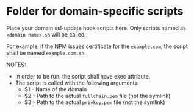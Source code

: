 # Folder for domain-specific scripts

Place your domain ssl-update hook scripts here.
Only scripts named as `<domain name>.sh` will be called.

For example, if the NPM issues certificate for the `example.com`,
the script shall be named `example.com.sh`.

NOTES:

- In order to be run, the script shall have exec attribute.
- The script is called with the following arguments:
  - $1 - Name of the domain
  - $2 - Path to the actual `fullchain.pem` file (not the symlink)
  - $3 - Path to the actual `privkey.pem` file (not the symlink)
